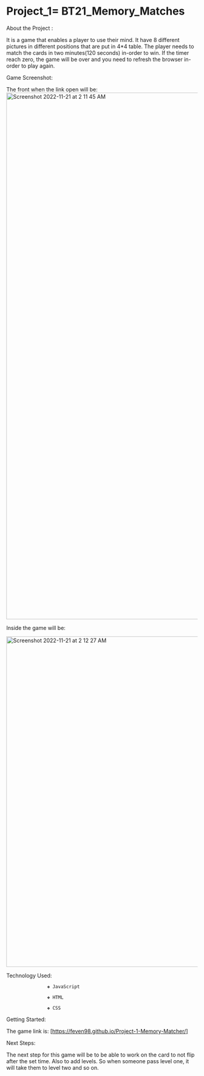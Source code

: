 # Project_1=  BT21_Memory_Matches 

About the Project : 

It is a game that enables a player to use their mind. It have 8 different pictures in different positions that are put in 4*4 table. The player needs to match the cards in two minutes(120 seconds) in-order to win. If the timer reach zero, the game will be over and you need to refresh the browser in-order to play again.

Game Screenshot: 

The front when the link open will be:
<img width="1383" alt="Screenshot 2022-11-21 at 2 11 45 AM" src="https://user-images.githubusercontent.com/117063196/202988697-61c76bbb-1fba-47a2-b590-a92eda0a0a07.png">

Inside the game will be:

<img width="868" alt="Screenshot 2022-11-21 at 2 12 27 AM" src="https://user-images.githubusercontent.com/117063196/202988876-4dbc14b9-8dfd-4376-b776-1eaf6c30ddc7.png">


Technology Used:   

                   ❖ JavaScript
          
                   ❖ HTML

                   ❖ CSS

Getting Started: 

The game link is: [https://feven98.github.io/Project-1-Memory-Matcher/]   

Next Steps: 

The next step for this game will be to be able to work on the card to not flip after the set time. Also to add levels. So when someone pass level one, it will take them to level two and so on.



